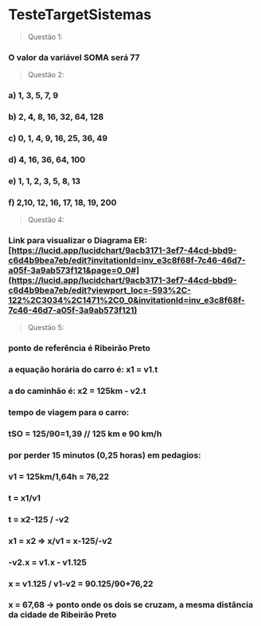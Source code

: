 ﻿# TesteTargetSistemas

> Questão 1:
### O valor da variável SOMA será 77

> Questão 2:
### a) 1, 3, 5, 7, 9
### b) 2, 4, 8, 16, 32, 64, 128
### c) 0, 1, 4, 9, 16, 25, 36, 49
### d) 4, 16, 36, 64, 100
### e) 1, 1, 2, 3, 5, 8, 13
### f) 2,10, 12, 16, 17, 18, 19, 200

> Questão 4:
### Link para visualizar o Diagrama ER: [https://lucid.app/lucidchart/9acb3171-3ef7-44cd-bbd9-c6d4b9bea7eb/edit?invitationId=inv_e3c8f68f-7c46-46d7-a05f-3a9ab573f121&page=0_0#](https://lucid.app/lucidchart/9acb3171-3ef7-44cd-bbd9-c6d4b9bea7eb/edit?viewport_loc=-593%2C-122%2C3034%2C1471%2C0_0&invitationId=inv_e3c8f68f-7c46-46d7-a05f-3a9ab573f121)

> Questão 5:
### ponto de referência é Ribeirão Preto
### a equação horária do carro é: x1 = v1.t
### a do caminhão é: x2 = 125km - v2.t
### tempo de viagem para o carro:
### tSO = 125/90=1,39 // 125 km e 90 km/h
### por perder 15  minutos (0,25 horas) em pedagios: 
### v1 = 125km/1,64h = 76,22
### t = x1/v1
### t = x2-125 / -v2
### x1 = x2 => x/v1 = x-125/-v2
### -v2.x = v1.x - v1.125
### x = v1.125 / v1-v2 = 90.125/90+76,22
### x = 67,68 -> ponto onde os dois se cruzam, a mesma distância da cidade de Ribeirão Preto
